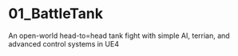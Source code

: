 # 01_BattleTank
An open-world head-to=head tank fight with simple AI, terrian, and advanced control systems in UE4
